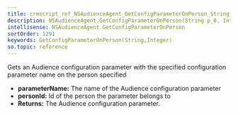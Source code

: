 ```yaml
---
title: crmscript_ref_NSAudienceAgent_GetConfigParameterOnPerson_String_p_0_Integer_p_1
description: NSAudienceAgent.GetConfigParameterOnPerson(String p_0, Integer p_1)
intellisense: NSAudienceAgent.GetConfigParameterOnPerson
sortOrder: 1291
keywords: GetConfigParameterOnPerson(String,Integer)
so.topic: reference
---
```



Gets an Audience configuration parameter with the specified configuration parameter name on the person specified



* **parameterName:** The name of the Audience configuration parameter
* **personId:** Id of the person the parameter belongs to
* **Returns:** The Audience configuration parameter.


